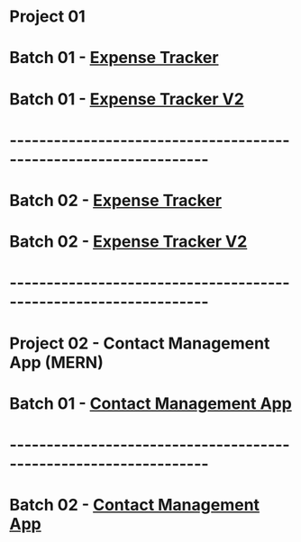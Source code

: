 # Project 01

# Batch 01 - [Expense Tracker](https://github.com/BasitHussain79/Bano_Qabil_React_Complete_Guide/tree/expense_tracker_batch01)

# Batch 01 - [Expense Tracker V2](https://github.com/BasitHussain79/Bano_Qabil_React_Complete_Guide/tree/expense_tracker_v2_batch01)

# -----------------------------------------------------------------

# Batch 02 - [Expense Tracker](https://github.com/BasitHussain79/Bano_Qabil_React_Complete_Guide/tree/expense_tracker_batch02)

# Batch 02 - [Expense Tracker V2](https://github.com/BasitHussain79/Bano_Qabil_React_Complete_Guide/tree/expense_tracker_v2_batch02)

# -----------------------------------------------------------------

# Project 02 - Contact Management App (MERN)

# Batch 01 - [Contact Management App](https://github.com/BasitHussain79/Bano_Qabil_React_Complete_Guide/tree/contactManagementApp-batch01)

# -----------------------------------------------------------------

# Batch 02 - [Contact Management App](https://github.com/BasitHussain79/Bano_Qabil_React_Complete_Guide/tree/contactManagementApp-batch02)
